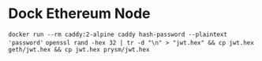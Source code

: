 # Dock Ethereum Node

`docker run --rm caddy:2-alpine caddy hash-password --plaintext 'password'`
`openssl rand -hex 32 | tr -d "\n" > "jwt.hex" && cp jwt.hex geth/jwt.hex && cp jwt.hex prysm/jwt.hex`
